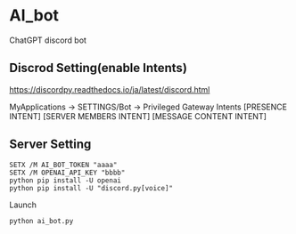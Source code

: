 # AI_bot

ChatGPT discord bot

## Discrod Setting(enable Intents)

https://discordpy.readthedocs.io/ja/latest/discord.html

MyApplications -> SETTINGS/Bot -> Privileged Gateway Intents
[PRESENCE INTENT] 
[SERVER MEMBERS INTENT]
[MESSAGE CONTENT INTENT]


## Server Setting

```
SETX /M AI_BOT_TOKEN "aaaa"
SETX /M OPENAI_API_KEY "bbbb"
python pip install -U openai
python pip install -U "discord.py[voice]"
```

Launch

```
python ai_bot.py
```
